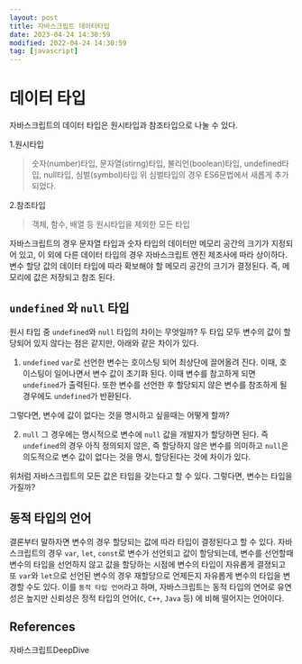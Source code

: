 ```yaml
---
layout: post
title: 자바스크립트 데이터타입
date: 2023-04-24 14:30:59
modified: 2022-04-24 14:30:59
tag: [javascript]
---
```


# 데이터 타입

자바스크립트의 데이터 타입은 원시타입과 참조타입으로 나눌 수 있다.

1.원시타입

> 숫자(number)타입, 문자열(stirng)타입, 불리언(boolean)타입, undefined타입, null타입, 심벌(symbol)타입
> 위 심벌타입의 경우 ES6문법에서 새롭게 추가되었다.

2.참조타입

> 객체, 함수, 배열 등 원시타입을 제외한 모든 타입

자바스크립트의 경우 문자열 타입과 숫자 타입의 데이터만 메모리 공간의 크기가 지정되어 있고, 이 외에 다른 데이터 타입의 경우 자바스크립트 엔진 제조사에 따라 상이하다. 변수 할당 값의 데이터 타입에 따라 확보해야 할 메모리 공간의 크기가 결정된다. 즉, 메모리에 값은 저장되고 참조 된다.

## `undefined` 와 `null` 타입

원시 타입 중 `undefined`와 `null` 타입의 차이는 무엇일까? 두 타입 모두 변수의 값이 할당되어 있지 않다는 점은 같지만, 아래와 같은 차이가 있다.

1.  `undefined`
    `var`로 선언한 변수는 호이스팅 되어 최상단에 끌어올려 진다. 이때, 호이스팅이 일어나면서 변수 값이 초기화 된다. 이때 변수를 참고하게 되면 `undefined`가 출력된다. 또한 변수를 선언한 후 할당되지 않은 변수를 참조하게 될 경우에도 `undefined`가 반환된다.

그렇다면, 변수에 값이 없다는 것을 명시하고 싶을때는 어떻게 할까?

2. `null`
   그 경우에는 명시적으로 변수에 `null` 값을 개발자가 할당하면 된다. 즉 `undefined`의 경우 아직 정의되지 않은, 즉 할당하지 않은 변수를 의미하고 `null`은 의도적으로 변수 값이 없다는 것을 명시, 할당된다는 것에 차이가 있다.

위처럼 자바스크립트의 모든 값은 타입을 갖는다고 할 수 있다. 그렇다면, 변수는 타입을 가질까?

## 동적 타입의 언어

결론부터 말하자면 변수의 경우 할당되는 값에 따라 타입이 결정된다고 할 수 있다. 자바스크립트의 경우 `var`, `let`, `const`로 변수가 선언되고 값이 할당되는데, 변수를 선언할때 변수의 타입을 선언하지 않고 값을 할당하는 시점에 변수의 타입이 자유롭게 결졍되고 또 `var`와 `let`으로 선언된 변수의 경우 재할당으로 언제든지 자유롭게 변수의 타입을 변경할 수도 있다. 이를 `동적 타입 언어`라고 하며, 자바스크립트는 동적 타입의 연어로 유연성은 높지만 신뢰성은 정적 타입의 언어(`C`, `C++`, `Java` 등) 에 비해 떨어지는 언어이다.

## References

자바스크립트DeepDive
